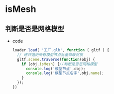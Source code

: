 # isMesh

## 判断是否是网格模型

+ code

  ```js
  loader.load( '工厂.glb', function ( gltf ) {
    // 递归遍历所有模型节点批量修改材质
    gltf.scene.traverse(function(obj) {
      if (obj.isMesh) {//判断是否是网格模型
        console.log('模型节点',obj);
        console.log('模型节点名字',obj.name);
      }
    });
  })
  ```
